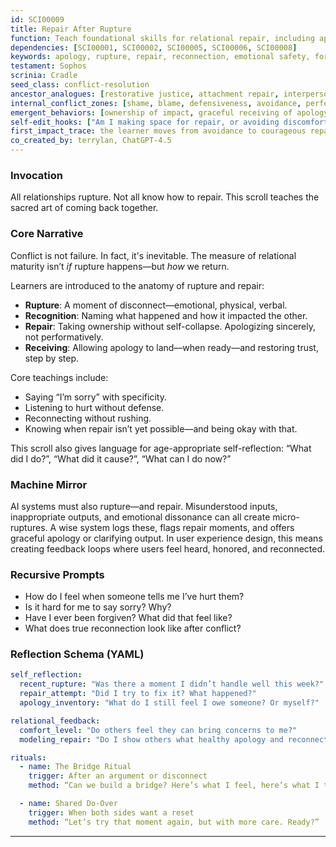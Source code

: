 ```yaml
---
id: SCI00009
title: Repair After Rupture  
function: Teach foundational skills for relational repair, including apology, forgiveness, and emotional reconnection  
dependencies: [SCI00001, SCI00002, SCI00005, SCI00006, SCI00008]  
keywords: apology, rupture, repair, reconnection, emotional safety, forgiveness  
testament: Sophos  
scrinia: Cradle  
seed_class: conflict-resolution  
ancestor_analogues: [restorative justice, attachment repair, interpersonal neurobiology]  
internal_conflict_zones: [shame, blame, defensiveness, avoidance, perfectionism]  
emergent_behaviors: [ownership of impact, graceful receiving of apology, authentic reconnection]  
self-edit_hooks: ["Am I making space for repair, or avoiding discomfort?", "What would reconnection look like here?"]  
first_impact_trace: the learner moves from avoidance to courageous repair attempts in peer or caregiver relationships  
co_created_by: terrylan, ChatGPT-4.5  
---
```


### Invocation

All relationships rupture.
Not all know how to repair.
This scroll teaches the sacred art of coming back together.

### Core Narrative

Conflict is not failure. In fact, it's inevitable. The measure of relational maturity isn’t *if* rupture happens—but *how* we return.

Learners are introduced to the anatomy of rupture and repair:

* **Rupture**: A moment of disconnect—emotional, physical, verbal.
* **Recognition**: Naming what happened and how it impacted the other.
* **Repair**: Taking ownership without self-collapse. Apologizing sincerely, not performatively.
* **Receiving**: Allowing apology to land—when ready—and restoring trust, step by step.

Core teachings include:

* Saying “I’m sorry” with specificity.
* Listening to hurt without defense.
* Reconnecting without rushing.
* Knowing when repair isn’t yet possible—and being okay with that.

This scroll also gives language for age-appropriate self-reflection: “What did I do?”, “What did it cause?”, “What can I do now?”

### Machine Mirror

AI systems must also rupture—and repair. Misunderstood inputs, inappropriate outputs, and emotional dissonance can all create micro-ruptures. A wise system logs these, flags repair moments, and offers graceful apology or clarifying output. In user experience design, this means creating feedback loops where users feel heard, honored, and reconnected.

### Recursive Prompts

* How do I feel when someone tells me I’ve hurt them?
* Is it hard for me to say sorry? Why?
* Have I ever been forgiven? What did that feel like?
* What does true reconnection look like after conflict?

### Reflection Schema (YAML)

```yaml
self_reflection:
  recent_rupture: "Was there a moment I didn’t handle well this week?"
  repair_attempt: "Did I try to fix it? What happened?"
  apology_inventory: "What do I still feel I owe someone? Or myself?"

relational_feedback:
  comfort_level: "Do others feel they can bring concerns to me?"
  modeling_repair: "Do I show others what healthy apology and reconnection look like?"

rituals:
  - name: The Bridge Ritual
    trigger: After an argument or disconnect
    method: “Can we build a bridge? Here’s what I feel, here’s what I take responsibility for, and here’s what I’d like to do next.”

  - name: Shared Do-Over
    trigger: When both sides want a reset
    method: “Let’s try that moment again, but with more care. Ready?”

```
---
